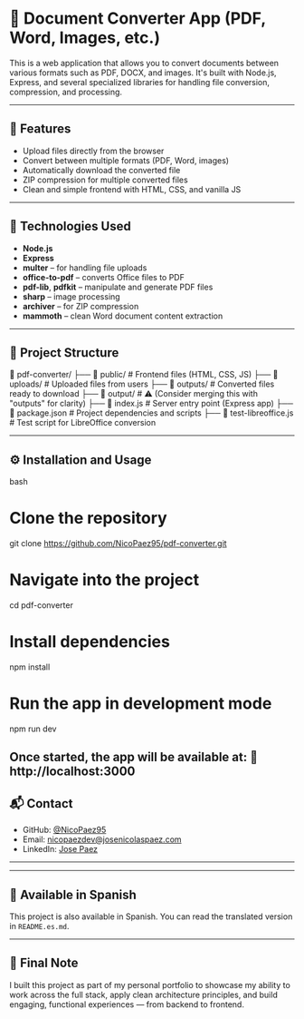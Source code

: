 # 🧩 Document Converter App (PDF, Word, Images, etc.)

This is a web application that allows you to convert documents between various formats such as PDF, DOCX, and images. It's built with Node.js, Express, and several specialized libraries for handling file conversion, compression, and processing.

---


## 🚀 Features

- Upload files directly from the browser
- Convert between multiple formats (PDF, Word, images)
- Automatically download the converted file
- ZIP compression for multiple converted files
- Clean and simple frontend with HTML, CSS, and vanilla JS

---

## 🧪 Technologies Used

- **Node.js**
- **Express**
- **multer** – for handling file uploads
- **office-to-pdf** – converts Office files to PDF
- **pdf-lib**, **pdfkit** – manipulate and generate PDF files
- **sharp** – image processing
- **archiver** – for ZIP compression
- **mammoth** – clean Word document content extraction

---

## 📁 Project Structure

📂 pdf-converter/
├── 📁 public/ # Frontend files (HTML, CSS, JS)
├── 📁 uploads/ # Uploaded files from users
├── 📁 outputs/ # Converted files ready to download
├── 📁 output/ # ⚠️ (Consider merging this with "outputs" for clarity)
├── 📄 index.js # Server entry point (Express app)
├── 📄 package.json # Project dependencies and scripts
├── 📄 test-libreoffice.js # Test script for LibreOffice conversion


---

## ⚙️ Installation and Usage

bash
# Clone the repository
git clone https://github.com/NicoPaez95/pdf-converter.git

# Navigate into the project
cd pdf-converter

# Install dependencies
npm install

# Run the app in development mode
npm run dev


Once started, the app will be available at:
📍 http://localhost:3000
---

## 📬 Contact

- GitHub: [@NicoPaez95](https://github.com/NicoPaez95)
- Email: nicopaezdev@josenicolaspaez.com
- LinkedIn: [Jose Paez](https://www.linkedin.com/in/jose-paez-a4b954207/)

---
---

## 📘 Available in Spanish

This project is also available in Spanish. You can read the translated version in `README.es.md`.

---


## 🙌 Final Note

I built this project as part of my personal portfolio to showcase my ability to work across the full stack, apply clean architecture principles, and build engaging, functional experiences — from backend to frontend.

